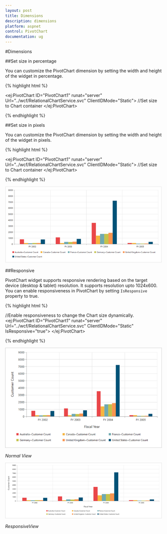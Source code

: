 ```yaml
---
layout: post
title: Dimensions
description: dimensions
platform: aspnet
control: PivotChart
documentation: ug
---
```


#Dimensions

##Set size in percentage

You can customize the PivotChart dimension by setting the width and height of the widget in percentage.

{% highlight html %}

<ej:PivotChart ID="PivotChart1" runat="server" Url="../wcf/RelationalChartService.svc" ClientIDMode="Static">
    //Set size to Chart container
    <Size Width="80%" Height="80%"></Size>
</ej:PivotChart>

{% endhighlight %}

##Set size in pixels

You can customize the PivotChart dimension by setting the width and height of the widget in pixels.

{% highlight html %}

<ej:PivotChart ID="PivotChart1" runat="server" Url="../wcf/RelationalChartService.svc"  ClientIDMode="Static">
    //Set size to Chart container
    <Size Width="950px" Height="460px"></Size>
 </ej:PivotChart>

{% endhighlight %}
 
![](Dimensions_images/Dimensions.png) 

##Responsive

PivotChart widget supports responsive rendering based on the target device (desktop & tablet) resolution. It supports resolution upto 1024x600. You can enable responsiveness in PivotChart by setting `IsResponsive` property to true.

{% highlight html %}

//Enable responsiveness to change the Chart size dynamically.
<ej:PivotChart ID="PivotChart1" runat="server" Url="../wcf/RelationalChartService.svc"  ClientIDMode="Static" IsResponsive="true">
    <Size Width="950px" Height="460px"></Size>
 </ej:PivotChart>

{% endhighlight %}

![](Dimensions_images/NormalView.png)

_Normal View_

![](Dimensions_images/ResponsiveView.png)

_ResponsiveView_

